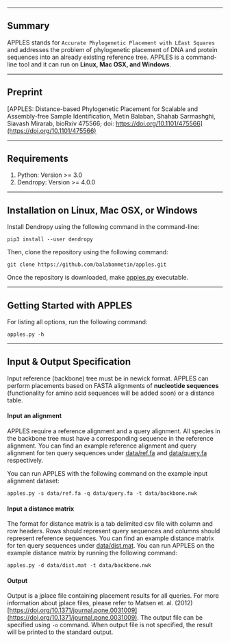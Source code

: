 


------------------------------------
Summary
------------------------------------
APPLES stands for `Accurate Phylogenetic Placement with LEast Squares` and addresses the problem of phylogenetic placement of DNA and protein sequences into an already existing reference tree.  APPLES is a command-line tool and it can run on **Linux, Mac OSX, and Windows**.


------------------------------------
Preprint
------------------------------------

[APPLES: Distance-based Phylogenetic Placement for Scalable and Assembly-free Sample Identification,
Metin Balaban, Shahab Sarmashghi, Siavash Mirarab,
bioRxiv 475566; doi: https://doi.org/10.1101/475566](https://doi.org/10.1101/475566)

------------------------------------
Requirements
------------------------------------
1. Python: Version >= 3.0
2. Dendropy: Version >= 4.0.0

------------------------------------
Installation on Linux, Mac OSX, or Windows
------------------------------------

Install Dendropy using the following command in the command-line:

`pip3 install --user dendropy`

Then, clone the repository using the following command:

`git clone https://github.com/balabanmetin/apples.git`

Once the repository is downloaded, make [apples.py](apples.py) executable.


---------------------------------------------
Getting Started with APPLES
---------------------------------------------

For listing all options, run the following command:

`apples.py -h`

---------------------------------------------
Input & Output Specification
---------------------------------------------

Input reference (backbone) tree must be in newick format. APPLES can perform placements based on FASTA alignments of __nucleotide sequences__ (functionality for amino acid sequences will be added soon) or a distance table.
#### Input an alignment 
APPLES require a reference alignment and a query alignment. All species in the backbone tree must have a corresponding sequence in the reference alignment. You can find an example reference alignment and query alignment for ten query sequences under [data/ref.fa](data/ref.fa) and [data/query.fa](data/query.fa) respectively.

You can run APPLES with the following command on the example input alignment dataset:

`apples.py -s data/ref.fa -q data/query.fa -t data/backbone.nwk`

#### Input a distance matrix
The format for distance matrix is a tab delimited csv file with column and row headers. Rows should represent query sequences and columns should represent reference sequences. You can find an example distance matrix for ten query sequences under [data/dist.mat](data/dist.mat). 
You can run APPLES on the example distance matrix by running the following command:

`apples.py -d data/dist.mat -t data/backbone.nwk`

#### Output
Output is a jplace file containing placement results for all queries. For more information about jplace files, please refer to Matsen et. al. (2012) [https://doi.org/10.1371/journal.pone.0031009](https://doi.org/10.1371/journal.pone.0031009). The output file can be specified using `-o` command. When output file is not specified, the result will be printed to the standard output.

